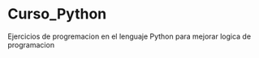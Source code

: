 # Curso_Python
Ejercicios de progremacion en el lenguaje Python para mejorar logica de programacion
